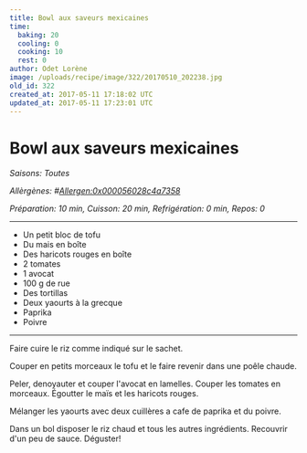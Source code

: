 ```yaml
---
title: Bowl aux saveurs mexicaines
time:
  baking: 20
  cooling: 0
  cooking: 10
  rest: 0
author: Odet Lorène
image: /uploads/recipe/image/322/20170510_202238.jpg
old_id: 322
created_at: 2017-05-11 17:18:02 UTC
updated_at: 2017-05-11 17:23:01 UTC
---
```


# Bowl aux saveurs mexicaines

_Saisons: Toutes_

_Allèrgènes: #<Allergen:0x000056028c4a7358>_

_Préparation: 10 min, Cuisson: 20 min, Refrigération: 0 min, Repos: 0_

---

- Un petit bloc de tofu
- Du mais en boîte
- Des haricots rouges en boîte
- 2 tomates
- 1 avocat
- 100 g de rue
- Des tortillas
- Deux yaourts à la grecque
- Paprika
- Poivre

---

Faire cuire le riz comme indiqué sur le sachet.

Couper en petits morceaux le tofu et le faire revenir dans une poêle chaude.

Peler, denoyauter et couper l'avocat en lamelles. Couper les tomates en morceaux. Égoutter le maïs et les haricots rouges.

Mélanger les yaourts avec deux cuillères a cafe de paprika et du poivre.

Dans un bol disposer le riz chaud et tous les autres ingrédients. Recouvrir d'un peu de sauce. Déguster!
